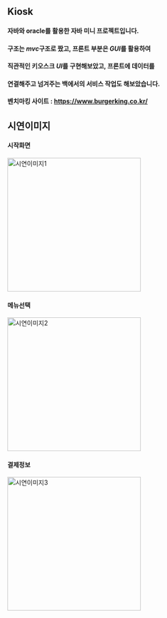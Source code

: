 
## Kiosk


#### 자바와 oracle를 활용한 자바 미니 프로젝트입니다.
#### 구조는 ***mvc***구조로 짰고, 프론트 부분은 ***GUI***를 활용하여 
#### 직관적인 키오스크 ***UI***를 구현해보았고, 프론트에 데이터를
#### 연결해주고 넘겨주는 백에서의 서비스 작업도 해보았습니다. 
#### 벤치마킹 사이트 : <https://www.burgerking.co.kr/>

<!-- Image -->
## 시연이미지 

#### 시작화면 
<img width="300" alt="시연이미지1" src="https://user-images.githubusercontent.com/76465997/131600451-bbec8e94-add3-481f-bb07-f648cd7fc22b.png">

#### 메뉴선택
<img width="300" alt="시연이미지2" src="https://user-images.githubusercontent.com/76465997/131600596-14051309-1010-471e-8cd5-fb9eb16a95af.png">

#### 결제정보
<img width="300" alt="시연이미지3" src="https://user-images.githubusercontent.com/76465997/131600603-9e267559-31b2-47c3-a893-dd7911dfaae9.png">

